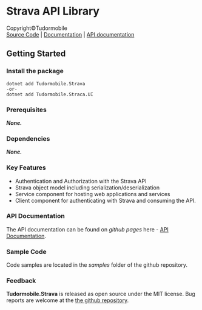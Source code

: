 # Strava API Library

Copyright&copy;Tudormobile  
[Source Code](https://github.com/tudormobile/Strava) | [Documentation](https://tudormobile.github.io/Strava/) | [API documentation](https://tudormobile.github.io/Strava/api/Tudormobile.html)
## Getting Started
### Install the package
```
dotnet add Tudormobile.Strava
-or-
dotnet add Tudormobile.Straca.UI
```
### Prerequisites
***None.***
### Dependencies
***None.*** 

### Key Features
- Authentication and Authorization with the Strava API
- Strava object model including serialization/deserialization
- Service component for hosting web applications and services
- Client component for authenticating with Strava and consuming the API.

### API Documentation
The API documentation can be found on *github pages* here - [API Documentation](https://tudormobile.github.io/WpfExtensions/).
### Sample Code
Code samples are located in the *samples* folder of the github repository.
### Feedback
**Tudormobile.Strava** is released as open source under the MIT license. Bug reports are welcome at the [the github repository](https://github.com/tudormobile/Strava).